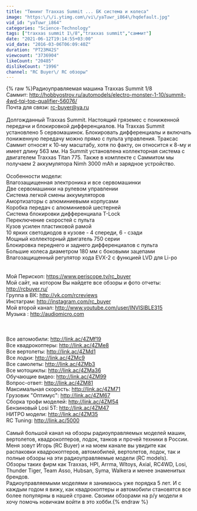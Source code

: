 ```yaml
---
title: "Тюнинг Traxxas Summit ... БК система и колеса"
image: "https:\/\/i.ytimg.com\/vi\/yaTuwr_i864\/hqdefault.jpg"
vid_id: "yaTuwr_i864"
categories: "Science-Technology"
tags: ["traxxas summit 1\/8","traxxas summit","саммит"]
date: "2021-06-12T19:14:55+03:00"
vid_date: "2016-03-06T06:09:40Z"
duration: "PT23M42S"
viewcount: "3736904"
likeCount: "20485"
dislikeCount: "1996"
channel: "RC Buyer\/ RC обзоры"
---
```

{% raw %}Радиоуправляемая машина Traxxas Summit 1/8<br />Саммит: <a rel="nofollow" target="blank" href="http://hobbyostrov.ru/automodels/electro-monster-1-10/summit-4wd-tqi-top-qualifier-56076/">http://hobbyostrov.ru/automodels/electro-monster-1-10/summit-4wd-tqi-top-qualifier-56076/</a><br />Почта для связи: rc-buyer@ya.ru<br /><br />Долгожданный Traxxas Summit. Настоящий гряземес с пониженной передачи и блокировкой дифференциалов. На Traxxas Summit установлено 5 сервомашинок. Блокировать дифференциалы и включать пониженную передачу можно прямо с пульта управления. Траксас Саммит относят к 10-му масштабу, хотя по факту, он относится к 8-му и имеет длину 563 мм. На Summit установлена коллекторная система с двигателем Traxxas Titan 775. Также в комплекте с Саммитом мы получаем 2 аккумулятора Nimh 3000 mAh и зарядное устройство.<br /><br />Особенности модели:<br />Влагозащищенная электроника и все сервомашинки<br />Две сервомашинки на рулевом управлении<br />Система легкой смены аккумуляторов<br />Амортизаторы с алюминиевыми корпусами<br />Коробка передач с алюминиевой шестерней<br />Система блокировки дифференциала T-Lock<br />Переключение скоростей с пульта<br />Кузов усилен пластиковой рамой<br />10 ярких светодиодов в кузове - 4 спереди, 6 - сзади<br />Мощный коллекторный двигатель 750 серии<br />Блокировка переднего и заднего дифференциалов с пульта<br />Большие колеса диаметром 180 мм с боковыми зацепами<br />Влагозащищенный регулятор хода EVX-2 с функцией LVD для Li-po<br /><br /><br />Мой Перископ: <a rel="nofollow" target="blank" href="https://www.periscope.tv/rc_buyer">https://www.periscope.tv/rc_buyer</a><br />Мой сайт, на котором Вы найдете все обзоры и фото отчеты: <a rel="nofollow" target="blank" href="http://rcbuyer.ru/">http://rcbuyer.ru/</a> <br />Группа в ВК: <a rel="nofollow" target="blank" href="http://vk.com/rcreviews">http://vk.com/rcreviews</a><br />Инстаграм: <a rel="nofollow" target="blank" href="http://instagram.com/rc_buyer">http://instagram.com/rc_buyer</a><br />Мой второй канал: <a rel="nofollow" target="blank" href="http://www.youtube.com/user/INVISIBLE315">http://www.youtube.com/user/INVISIBLE315</a><br />Музыка : <a rel="nofollow" target="blank" href="http://audiomicro.com">http://audiomicro.com</a><br /><br /><br /><br />Все автомобили: <a rel="nofollow" target="blank" href="http://link.ac/4ZMf19">http://link.ac/4ZMf19</a><br />Все квадрокоптеры: <a rel="nofollow" target="blank" href="http://link.ac/4ZMe8">http://link.ac/4ZMe8</a><br />Все вертолеты: <a rel="nofollow" target="blank" href="http://link.ac/4ZMd1">http://link.ac/4ZMd1</a><br />Все лодки: <a rel="nofollow" target="blank" href="http://link.ac/4ZMc9">http://link.ac/4ZMc9</a><br />Все самолеты: <a rel="nofollow" target="blank" href="http://link.ac/4ZMb3">http://link.ac/4ZMb3</a><br />Все мотоциклы: <a rel="nofollow" target="blank" href="http://link.ac/4ZMa36">http://link.ac/4ZMa36</a><br />Обучающие видео: <a rel="nofollow" target="blank" href="http://link.ac/4ZM99">http://link.ac/4ZM99</a><br />Вопрос-ответ: <a rel="nofollow" target="blank" href="http://link.ac/4ZM81">http://link.ac/4ZM81</a><br />Максимальная скорость: <a rel="nofollow" target="blank" href="http://link.ac/4ZM71">http://link.ac/4ZM71</a><br />Грузовик &quot;Оптимус&quot;: <a rel="nofollow" target="blank" href="http://link.ac/4ZM67">http://link.ac/4ZM67</a><br />Сборка трофи моделей: <a rel="nofollow" target="blank" href="http://link.ac/4ZM54">http://link.ac/4ZM54</a><br />Бензиновый Losi 5T: <a rel="nofollow" target="blank" href="http://link.ac/4ZM47">http://link.ac/4ZM47</a><br />НИТРО модели: <a rel="nofollow" target="blank" href="http://link.ac/4ZM35">http://link.ac/4ZM35</a><br />RC Tuning: <a rel="nofollow" target="blank" href="http://link.ac/5000">http://link.ac/5000</a><br /><br />Самый большой канал на обзоры радиоуправляемых моделей машин, вертолетов, квадрокоптеров, лодок, танков и прочей техники в России.<br />Меня зовут Игорь (RC Buyer) и на моем канале вы увидите как распаковки квадрокоптеров, автомобилей, вертолетов, лодок, так и полные обзоры на эти радиоуправляемые модели (RC models).<br />Обзоры таких фирм как Traxxas, HPI, Arrma, Wltoys, Axial, RC4WD, Losi, Thunder Tiger, Team Asso, Hubsan, Syma, Walkera и менее знаменитых брендов.<br />Радиоуправляемыми моделями я занимаюсь уже порядка 5 лет. И с каждым годом я вижу, как квадрокоптеры и автомобили становятся все более популярны в нашей стране. Своими обзорами на р/у модели я хочу помочь новичкам войти в это хобби.{% endraw %}
